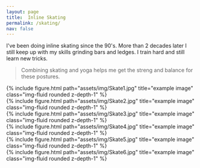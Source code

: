 ```yaml
---
layout: page
title:  Inline Skating
permalink: /skating/
nav: false
---
```


I've been doing inline skating since the 90's. More than 2 decades later I still keep up with my skills grinding bars and ledges. I train hard and still learn new tricks. 

>Combining skating and yoga helps me get the streng and balance for these postures. 


<div class="row">
    <div class="col-sm mt-3 mt-md-0">
        {% include figure.html path="assets/img/Skate1.jpg" title="example image" class="img-fluid rounded z-depth-1" %}
    </div>
    <div class="col-sm mt-3 mt-md-0">
        {% include figure.html path="assets/img/Skate2.jpg" title="example image" class="img-fluid rounded z-depth-1" %}
    </div>
    <div class="col-sm mt-3 mt-md-0">
        {% include figure.html path="assets/img/Skate3.jpg" title="example image" class="img-fluid rounded z-depth-1" %}
    </div>
</div>

<div class="row">
    <div class="col-sm mt-3 mt-md-0">
        {% include figure.html path="assets/img/Skate4.jpg" title="example image" class="img-fluid rounded z-depth-1" %}
    </div>
    <div class="col-sm mt-3 mt-md-0">
        {% include figure.html path="assets/img/Skate5.jpg" title="example image" class="img-fluid rounded z-depth-1" %}
    </div>
    <div class="col-sm mt-3 mt-md-0">
        {% include figure.html path="assets/img/Skate6.jpg" title="example image" class="img-fluid rounded z-depth-1" %}
    </div>
</div>